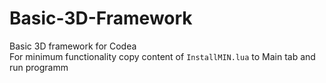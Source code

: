 # Basic-3D-Framework
Basic 3D framework for Codea  
For minimum functionality copy content of `InstallMIN.lua` to Main tab and run programm
